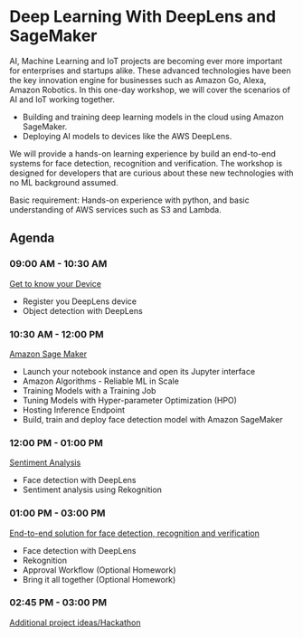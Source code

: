 # Deep Learning With DeepLens and SageMaker

AI, Machine Learning and IoT projects are becoming ever more important for enterprises and startups alike. These advanced technologies have been the key innovation engine for businesses such as Amazon Go, Alexa, Amazon Robotics. In this one-day workshop, we will cover the scenarios of AI and IoT working together.

- Building and training deep learning models in the cloud using Amazon SageMaker.  
- Deploying AI models to devices like the AWS DeepLens.

We will provide a hands-on learning experience by build an end-to-end systems for face detection, recognition and verification. The workshop is designed for developers that are curious about these new technologies with no ML background assumed.   

Basic requirement: Hands-on experience with python, and basic understanding of AWS services such as S3 and Lambda.

## Agenda

### 09:00 AM - 10:30 AM
[Get to know your Device](1-KnowYourDevice)
   - Register you DeepLens device
   - Object detection with DeepLens
### 10:30 AM - 12:00 PM
[Amazon Sage Maker](2-SageMaker)
   - Launch your notebook instance and open its Jupyter interface
   - Amazon Algorithms - Reliable ML in Scale
   - Training Models with a Training Job
   - Tuning Models with Hyper-parameter Optimization (HPO)
   - Hosting Inference Endpoint
   - Build, train and deploy face detection model with Amazon SageMaker
### 12:00 PM - 01:00 PM
[Sentiment Analysis](3-SentimentAnalysis)
  - Face detection with DeepLens
  - Sentiment analysis using Rekognition
### 01:00 PM - 03:00 PM
[End-to-end solution for face detection, recognition and verification](4-FaceDetectionAndVerification)
   - Face detection with DeepLens
   - Rekognition
   - Approval Workflow (Optional Homework)
   - Bring it all together (Optional Homework)
### 02:45 PM - 03:00 PM
[Additional project ideas/Hackathon](5-ProjectIdeas)

